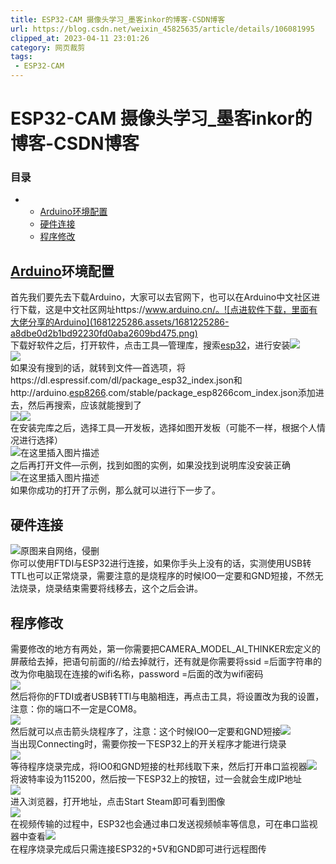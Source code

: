```yaml
---
title: ESP32-CAM 摄像头学习_墨客inkor的博客-CSDN博客
url: https://blog.csdn.net/weixin_45825635/article/details/106081995
clipped_at: 2023-04-11 23:01:26
category: 网页裁剪
tags: 
 - ESP32-CAM
---
```



# ESP32-CAM 摄像头学习_墨客inkor的博客-CSDN博客

### 目录

*   *   [Arduino环境配置](#Arduino_1)
    *   [硬件连接](#_12)
    *   [程序修改](#_15)

## [Arduino](https://so.csdn.net/so/search?q=Arduino&spm=1001.2101.3001.7020)环境配置

首先我们要先去下载Arduino，大家可以去官网下，也可以在Arduino中文社区进行下载，这是中文社区网址https://www.arduino.cn/。![点进软件下载，里面有大佬分享的Arduino](1681225286.assets/1681225286-a8dbe0d2b1bd92230fd0aba2609bd475.png)  
下载好软件之后，打开软件，点击工具—管理库，搜索[esp32](https://so.csdn.net/so/search?q=esp32&spm=1001.2101.3001.7020)，进行安装![](1681225286.assets/1681225286-cf713ad7baa8d49b11c004669dff6385.png)  
![](1681225286.assets/1681225286-77c76506939aa34004d88c859f2c8b99.png)  
如果没有搜到的话，就转到文件—首选项，将https://dl.espressif.com/dl/package\_esp32\_index.json和http://arduino.[esp8266](https://so.csdn.net/so/search?q=esp8266&spm=1001.2101.3001.7020).com/stable/package\_esp8266com\_index.json添加进去，然后再搜索，应该就能搜到了  
![](1681225286.assets/1681225286-7c59eafdce2c5ad8b6a93cc45d23384c.png)![](1681225286.assets/1681225286-ea57b1103341f0161d2434cab8efeb21.png)  
在安装完库之后，选择工具—开发板，选择如图开发板（可能不一样，根据个人情况进行选择）  
![在这里插入图片描述](1681225286.assets/1681225286-7fe85a1ae275fbd85d25da8a264e714d.png)  
之后再打开文件—示例，找到如图的实例，如果没找到说明库没安装正确  
![在这里插入图片描述](1681225286.assets/1681225286-32bc934fc8f242c76e6ba7ae63946657.png)  
如果你成功的打开了示例，那么就可以进行下一步了。

## 硬件连接

![原图来自网络，侵删](1681225286.assets/1681225286-f70de80de6e779234c62bd06cd17f073.png)  
你可以使用FTDI与ESP32进行连接，如果你手头上没有的话，实测使用USB转TTL也可以正常烧录，需要注意的是烧程序的时候IO0一定要和GND短接，不然无法烧录，烧录结束需要将线移去，这个之后会讲。

## 程序修改

需要修改的地方有两处，第一你需要把CAMERA\_MODEL\_AI\_THINKER宏定义的屏蔽给去掉，把语句前面的//给去掉就行，还有就是你需要将ssid =后面字符串的改为你电脑现在连接的wifi名称，password =后面的改为wifi密码  
![](1681225286.assets/1681225286-8677c0cde776f34939149f8e0824b214.png)  
然后将你的FTDI或者USB转TTl与电脑相连，再点击工具，将设置改为我的设置，注意：你的端口不一定是COM8。  
![](1681225286.assets/1681225286-cd2610a6137eb6fe093fcdda2b788fd1.png)  
然后就可以点击箭头烧程序了，注意：这个时候IO0一定要和GND短接![](1681225286.assets/1681225286-a75ae5d1cc20e0e309df10559001def7.png)  
当出现Connecting时，需要你按一下ESP32上的开关程序才能进行烧录  
![](1681225286.assets/1681225286-3f6c4d584a2b0304b694ddc6d4044c7e.png)  
等待程序烧录完成，将IO0和GND短接的杜邦线取下来，然后打开串口监视器![](1681225286.assets/1681225286-24e0611c07c3be8307840f1740d4fd78.png)  
将波特率设为115200，然后按一下ESP32上的按钮，过一会就会生成IP地址  
![](1681225286.assets/1681225286-e68d846cb6bef6fc4b0699ec8e933294.png)  
进入浏览器，打开地址，点击Start Steam即可看到图像  
![](1681225286.assets/1681225286-1d40b2ac33ffb530ce4510eb517d175b.png)  
在视频传输的过程中，ESP32也会通过串口发送视频帧率等信息，可在串口监视器中查看![](1681225286.assets/1681225286-0b754907c675cc45af1fa1faf3feff0b.png)  
在程序烧录完成后只需连接ESP32的+5V和GND即可进行远程图传